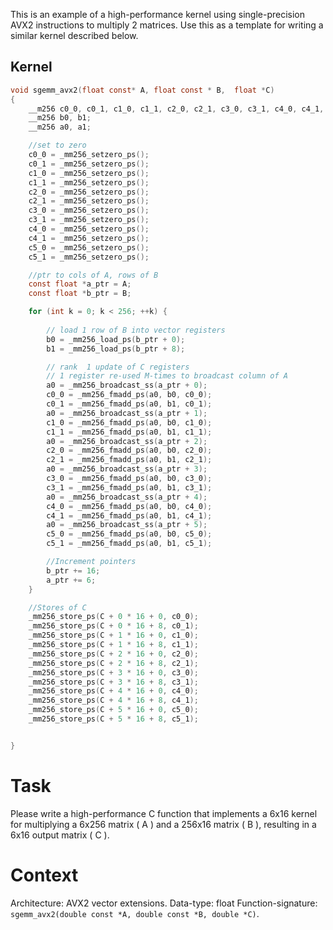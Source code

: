 

This is an example of a high-performance kernel using single-precision AVX2 instructions to multiply 2 matrices. Use this as a template for writing a similar kernel described below.

## Kernel
```c
void sgemm_avx2(float const* A, float const * B,  float *C)
{
    __m256 c0_0, c0_1, c1_0, c1_1, c2_0, c2_1, c3_0, c3_1, c4_0, c4_1, c5_0, c5_1;
    __m256 b0, b1;
    __m256 a0, a1;

    //set to zero
    c0_0 = _mm256_setzero_ps();
    c0_1 = _mm256_setzero_ps();
    c1_0 = _mm256_setzero_ps();
    c1_1 = _mm256_setzero_ps();
    c2_0 = _mm256_setzero_ps();
    c2_1 = _mm256_setzero_ps();
    c3_0 = _mm256_setzero_ps();
    c3_1 = _mm256_setzero_ps();
    c4_0 = _mm256_setzero_ps();
    c4_1 = _mm256_setzero_ps();
    c5_0 = _mm256_setzero_ps();
    c5_1 = _mm256_setzero_ps();

    //ptr to cols of A, rows of B
    const float *a_ptr = A;
    const float *b_ptr = B;

    for (int k = 0; k < 256; ++k) {
        
        // load 1 row of B into vector registers
        b0 = _mm256_load_ps(b_ptr + 0);
        b1 = _mm256_load_ps(b_ptr + 8);

        // rank  1 update of C registers
        // 1 register re-used M-times to broadcast column of A
        a0 = _mm256_broadcast_ss(a_ptr + 0);
        c0_0 = _mm256_fmadd_ps(a0, b0, c0_0);
        c0_1 = _mm256_fmadd_ps(a0, b1, c0_1);
        a0 = _mm256_broadcast_ss(a_ptr + 1);
        c1_0 = _mm256_fmadd_ps(a0, b0, c1_0);
        c1_1 = _mm256_fmadd_ps(a0, b1, c1_1);
        a0 = _mm256_broadcast_ss(a_ptr + 2);
        c2_0 = _mm256_fmadd_ps(a0, b0, c2_0);
        c2_1 = _mm256_fmadd_ps(a0, b1, c2_1);
        a0 = _mm256_broadcast_ss(a_ptr + 3);
        c3_0 = _mm256_fmadd_ps(a0, b0, c3_0);
        c3_1 = _mm256_fmadd_ps(a0, b1, c3_1);
        a0 = _mm256_broadcast_ss(a_ptr + 4);
        c4_0 = _mm256_fmadd_ps(a0, b0, c4_0);
        c4_1 = _mm256_fmadd_ps(a0, b1, c4_1);
        a0 = _mm256_broadcast_ss(a_ptr + 5);
        c5_0 = _mm256_fmadd_ps(a0, b0, c5_0);
        c5_1 = _mm256_fmadd_ps(a0, b1, c5_1);

        //Increment pointers
        b_ptr += 16; 
        a_ptr += 6;
    }

    //Stores of C
    _mm256_store_ps(C + 0 * 16 + 0, c0_0);
    _mm256_store_ps(C + 0 * 16 + 8, c0_1);
    _mm256_store_ps(C + 1 * 16 + 0, c1_0);
    _mm256_store_ps(C + 1 * 16 + 8, c1_1);
    _mm256_store_ps(C + 2 * 16 + 0, c2_0);
    _mm256_store_ps(C + 2 * 16 + 8, c2_1);
    _mm256_store_ps(C + 3 * 16 + 0, c3_0);
    _mm256_store_ps(C + 3 * 16 + 8, c3_1);
    _mm256_store_ps(C + 4 * 16 + 0, c4_0);
    _mm256_store_ps(C + 4 * 16 + 8, c4_1);
    _mm256_store_ps(C + 5 * 16 + 0, c5_0);
    _mm256_store_ps(C + 5 * 16 + 8, c5_1);


}
```


# Task
Please write a high-performance C function that implements a 6x16 kernel for multiplying a 6x256 matrix \( A \) and a 256x16 matrix \( B \), resulting in a 6x16 output matrix \( C \). 

# Context
Architecture: AVX2 vector extensions. 
Data-type: float 
Function-signature: `sgemm_avx2(double const *A, double const *B, double *C)`. 